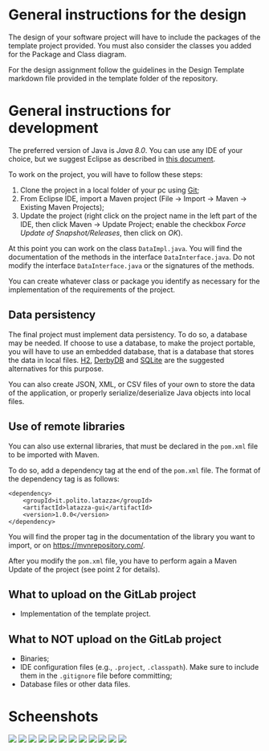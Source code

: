 # General instructions for the design

The design of your software project will have to include the packages of the template project provided. You must also consider the classes you added for the Package and Class diagram.

For the design assignment follow the guidelines in the Design Template markdown file provided in the template folder of the repository.

# General instructions for development

The preferred version of Java is *Java 8.0*. You can use any IDE of your choice, but we suggest Eclipse as described in [this document](https://oop.polito.it/doc/ReferenceSoftware_en.html).

To work on the project, you will have to follow these steps:

1. Clone the project in a local folder of your pc using [Git](https://git-scm.com/downloads);
2. From Eclipse IDE, import a Maven project (File -> Import -> Maven -> Existing Maven Projects);
3. Update the project (right click on the project name in the left part of the IDE, then click Maven -> Update Project; enable the checkbox *Force Update of Snapshot/Releases*, then click on *OK*).

At this point you can work on the class `DataImpl.java`. You will find the documentation of the methods in the interface `DataInterface.java`. Do not modify the interface `DataInterface.java` or the signatures of the methods.

You can create whatever class or package you identify as necessary for the implementation of the requirements of the project.

## Data persistency

The final project must implement data persistency. To do so, a database may be needed. If choose to use a database, to make the project portable, you will have to use an embedded database, that is a database that stores the data in local files. [H2](https://www.h2database.com/html/main.html), [DerbyDB](https://db.apache.org/derby/) and [SQLite](https://www.sqlite.org/index.html) are the suggested alternatives for this purpose.

You can also create JSON, XML, or CSV files of your own to store the data of the application, or properly serialize/deserialize Java objects into local files.

## Use of remote libraries

You can also use external libraries, that must be declared in the `pom.xml` file to be imported with Maven.

To do so, add a dependency tag at the end of the `pom.xml` file. The format of the dependency tag is as follows:

```
<dependency>
    <groupId>it.polito.latazza</groupId>
    <artifactId>latazza-gui</artifactId>
    <version>1.0.0</version>
</dependency>
```

You will find the proper tag in the documentation of the library you want to import, or on https://mvnrepository.com/.

After you modify the `pom.xml` file, you have to perform again a Maven Update of the project (see point 2 for details).

## What to upload on the GitLab project

* Implementation of the template project.

## What to NOT upload on the GitLab project

* Binaries;
* IDE configuration files (e.g., `.project`, `.classpath`). Make sure to include them in the `.gitignore` file before committing;
* Database files or other data files. 

# Scheenshots

![](figures/initial.png)
![](figures/add_beverage.png)
![](figures/add_employee.png)
![](figures/recharge_employee.png)
![](figures/recharge_employee_conf.png)
![](figures/supply_box.png)
![](figures/supply_conf.png)
![](figures/sale_employee.png)
![](figures/sale_visitor.png)
![](figures/log_menu.png)
![](figures/log_all.png)
![](figures/log_employee.png)
